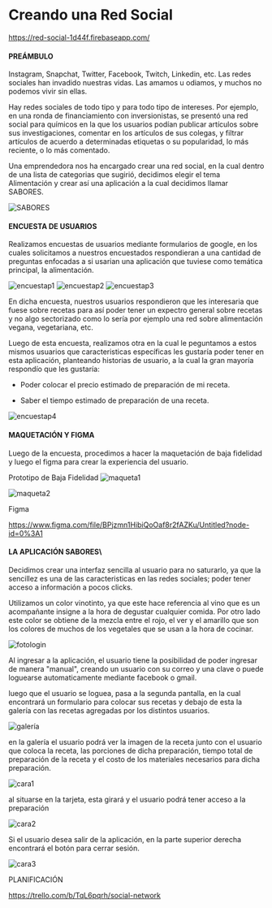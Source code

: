 # Creando una Red Social

https://red-social-1d44f.firebaseapp.com/

#### PREÁMBULO
Instagram, Snapchat, Twitter, Facebook, Twitch, Linkedin, etc. Las redes
sociales han invadido nuestras vidas. Las amamos u odiamos, y muchos no podemos
vivir sin ellas.

Hay redes sociales de todo tipo y para todo tipo de intereses. Por ejemplo,
en una ronda de financiamiento con inversionistas, se presentó una red social
para químicos en la que los usuarios podían publicar artículos sobre sus
investigaciones, comentar en los artículos de sus colegas, y filtrar artículos
de acuerdo a determinadas etiquetas o su popularidad, lo más reciente, o lo
más comentado.

Una emprendedora nos ha encargado crear una red social, en la cual dentro de una lista de categorias que sugirió, decidimos elegir el tema Alimentación y crear así una aplicación a la cual decidimos llamar SABORES.

![SABORES](https://subirimagen.me/uploads/20190207203739.PNG)

#### ENCUESTA DE USUARIOS

Realizamos encuestas de usuarios mediante formularios de google, en los cuales solicitamos a nuestros encuestados respondieran a una cantidad de preguntas enfocadas a si usarian una aplicación que tuviese como temática principal, la alimentación.

![encuestap1](https://subirimagen.me/uploads/20190208065421.JPG)
![encuestap2](https://subirimagen.me/uploads/20190208065548.JPG)
![encuestap3](https://subirimagen.me/uploads/20190208065644.JPG)

En dicha encuesta, nuestros usuarios respondieron que les interesaria que fuese sobre recetas para así poder tener un expectro general sobre recetas y no algo sectorizado como lo sería por ejemplo una red sobre alimentación vegana, vegetariana, etc.

Luego de esta encuesta, realizamos otra en la cual le peguntamos a estos mismos usuarios que caracteristicas específicas les gustaría poder tener en esta aplicación, planteando historias de usuario, a la cual la gran mayoría respondío que les gustaría:

* Poder colocar el precio estimado de preparación de mi receta.

* Saber el tiempo estimado de preparación de una receta.

![encuestap4](https://subirimagen.me/uploads/20190208070616.JPG)

#### MAQUETACIÓN Y FIGMA 

 

Luego de la encuesta, procedimos a hacer la maquetación de baja fidelidad y luego el figma para crear la experiencia del usuario.

Prototipo de Baja Fidelidad
![maqueta1](https://subirimagen.me/uploads/20190208072657.JPG)

![maqueta2](https://subirimagen.me/uploads/20190208072804.jpg)


Figma 

https://www.figma.com/file/BPjzmn1HibiQoOaf8r2fAZKu/Untitled?node-id=0%3A1

#### LA APLICACIÓN SABORES\

Decidimos crear una interfaz sencilla al usuario para no saturarlo, ya que la sencillez es una de las caracteristicas en las redes sociales; poder tener acceso a información a pocos clicks.

Utilizamos un color vinotinto, ya que este hace referencia al vino que es un acompañante insigne a la hora de degustar cualquier comida. Por otro lado este color se obtiene de la mezcla entre el rojo, el ver y el amarillo que son los colores de muchos de los vegetales que se usan a la hora de cocinar.

![fotologin](https://subirimagen.me/uploads/20190208080740.JPG)

Al ingresar a la aplicación, el usuario tiene la posibilidad de poder ingresar de manera "manual", creando un usuario con su correo y una clave o puede loguearse automaticamente mediante facebook o gmail.

luego que el usuario se loguea, pasa a la segunda pantalla, en la cual encontrará un formulario para colocar sus recetas y debajo de esta la galería con las recetas agregadas por los distintos usuarios.

![galería](https://subirimagen.me/uploads/20190208083008.JPG)

en la galería el usuario podrá ver la imagen de la receta junto con el usuario que coloca la receta, las porciones de dicha preparación, tiempo total de preparación de la receta y el costo de los materiales necesarios para dicha preparación.

![cara1](https://subirimagen.me/uploads/20190208083540.JPG)

al situarse en la tarjeta, esta girará y el usuario podrá tener acceso a la preparación 

![cara2](https://subirimagen.me/uploads/20190208083627.JPG)

Si el usuario desea salir de la aplicación, en la parte superior derecha encontrará el botón para cerrar sesión.

![cara3](https://subirimagen.me/uploads/20190208085706.JPG)


PLANIFICACIÓN

https://trello.com/b/TqL6pqrh/social-network